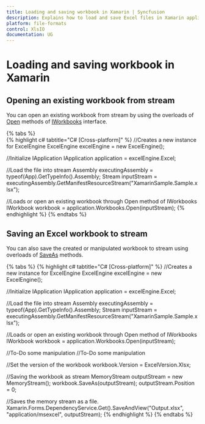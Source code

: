 ```yaml
---
title: Loading and saving workbook in Xamarin | Syncfusion
description: Explains how to load and save Excel files in Xamarin applications using Syncfusion XlsIO
platform: file-formats
control: XlsIO
documentation: UG
---
```

# Loading and saving workbook in Xamarin

## Opening an existing workbook from stream

You can open an existing workbook from stream by using the overloads of [Open](https://help.syncfusion.com/cr/file-formats/Syncfusion.XlsIO.IWorkbooks.html#Syncfusion_XlsIO_IWorkbooks_Open_System_IO_Stream_) methods of [IWorkbooks](https://help.syncfusion.com/cr/file-formats/Syncfusion.XlsIO.IWorkbooks.html) interface.

{% tabs %}  
{% highlight c# tabtitle="C# [Cross-platform]" %}
//Creates a new instance for ExcelEngine
ExcelEngine excelEngine = new ExcelEngine();

//Initialize IApplication
IApplication application = excelEngine.Excel;

//Load the file into stream
Assembly executingAssembly = typeof(App).GetTypeInfo().Assembly;
Stream inputStream = executingAssembly.GetManifestResourceStream("XamarinSample.Sample.xlsx");

//Loads or open an existing workbook through Open method of IWorkbooks
IWorkbook workbook = application.Workbooks.Open(inputStream);
{% endhighlight %}
{% endtabs %}  

## Saving an Excel workbook to stream

You can also save the created or manipulated workbook to stream using overloads of [SaveAs](https://help.syncfusion.com/cr/file-formats/Syncfusion.XlsIO.IWorkbook.html#Syncfusion_XlsIO_IWorkbook_SaveAs_System_IO_Stream_) methods.

{% tabs %}
{% highlight c# tabtitle="C# [Cross-platform]" %}
//Creates a new instance for ExcelEngine
ExcelEngine excelEngine = new ExcelEngine();

//Initialize IApplication
IApplication application = excelEngine.Excel;

//Load the file into stream
Assembly executingAssembly = typeof(App).GetTypeInfo().Assembly;
Stream inputStream = executingAssembly.GetManifestResourceStream("XamarinSample.Sample.xlsx");

//Loads or open an existing workbook through Open method of IWorkbooks
IWorkbook workbook = application.Workbooks.Open(inputStream);

//To-Do some manipulation
//To-Do some manipulation

//Set the version of the workbook
workbook.Version = ExcelVersion.Xlsx;

//Saving the workbook as stream
MemoryStream outputStream = new MemoryStream();
workbook.SaveAs(outputStream);
outputStream.Position = 0;

//Saves the memory stream as a file.
Xamarin.Forms.DependencyService.Get<ISave>().SaveAndView("Output.xlsx", "application/msexcel", outputStream);
{% endhighlight %}
{% endtabs %} 
